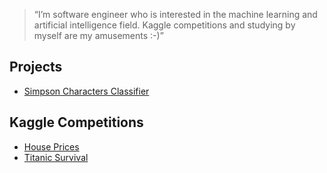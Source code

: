 > “I’m software engineer who is interested in the machine learning and artificial intelligence field. Kaggle competitions and studying by myself are my amusements :-)”

## __Projects__
* [Simpson Characters Classifier](https://github.com/samuxiii/notebooks/blob/master/simpsons/Simpsons.ipynb)

## __Kaggle Competitions__

* [House Prices](https://github.com/samuxiii/notebooks/blob/master/houses/House%20Prices%20Clean.ipynb)
* [Titanic Survival](https://github.com/samuxiii/notebooks/blob/master/titanic/Titanic%20Survival%20Kaggle.ipynb)

